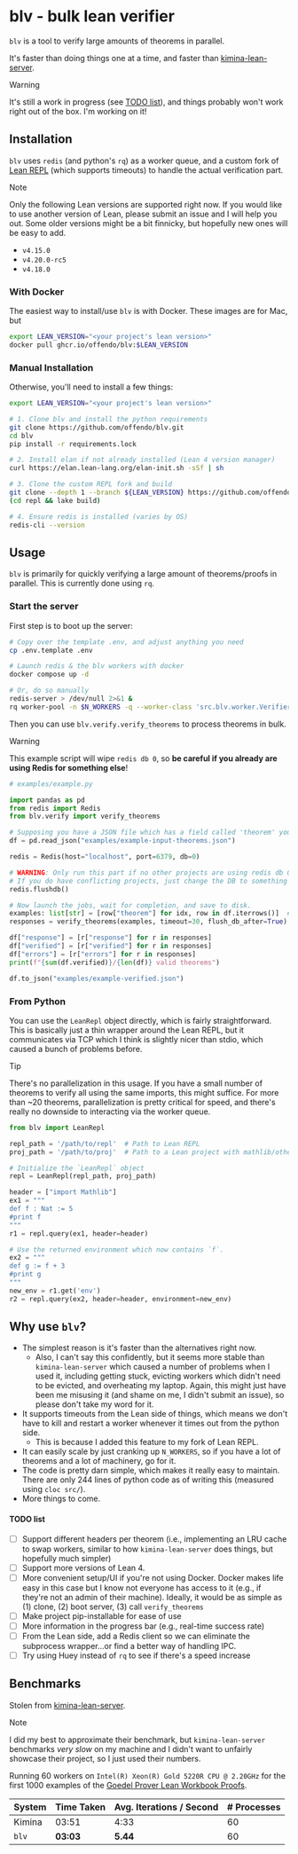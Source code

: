 # blv - bulk lean verifier

`blv` is a tool to verify large amounts of theorems in parallel.

It's faster than doing things one at a time, and faster than [kimina-lean-server](https://github.com/project-numina/kimina-lean-server).

> [!WARNING]
>
> It's still a work in progress (see [TODO list](#todo-list)), and things probably won't work right out of the box. I'm working on it!

## Installation

`blv` uses `redis` (and python's `rq`) as a worker queue, and a custom fork of [Lean REPL](https://github.com/offendo/repl) (which supports timeouts) to handle the actual verification part.

> [!NOTE]
>
> Only the following Lean versions are supported right now. If you would like to use another version of Lean, please submit an issue and I will help you out. Some older versions might be a bit finnicky, but hopefully new ones will be easy to add.
> - `v4.15.0` 
> - `v4.20.0-rc5` 
> - `v4.18.0`

### With Docker

The easiest way to install/use `blv` is with Docker. These images are for Mac, but

```bash
export LEAN_VERSION="<your project's lean version>"
docker pull ghcr.io/offendo/blv:$LEAN_VERSION
```

### Manual Installation

Otherwise, you'll need to install a few things:

```bash
export LEAN_VERSION="<your project's lean version>"

# 1. Clone blv and install the python requirements
git clone https://github.com/offendo/blv.git
cd blv
pip install -r requirements.lock

# 2. Install elan if not already installed (Lean 4 version manager)
curl https://elan.lean-lang.org/elan-init.sh -sSf | sh

# 3. Clone the custom REPL fork and build
git clone --depth 1 --branch ${LEAN_VERSION} https://github.com/offendo/repl.git
(cd repl && lake build)

# 4. Ensure redis is installed (varies by OS)
redis-cli --version

```

## Usage

`blv` is primarily for quickly verifying a large amount of theorems/proofs in parallel. This is currently done using `rq`.

### Start the server

First step is to boot up the server:

```bash
# Copy over the template .env, and adjust anything you need
cp .env.template .env

# Launch redis & the blv workers with docker
docker compose up -d

# Or, do so manually
redis-server > /dev/null 2>&1 &
rq worker-pool -n $N_WORKERS -q --worker-class 'src.blv.worker.VerifierWorker'
```

Then you can use `blv.verify.verify_theorems` to process theorems in bulk.

> [!WARNING]
>
> This example script will wipe `redis db 0`, so **be careful if you already are using Redis for something else**!

```python
# examples/example.py

import pandas as pd
from redis import Redis
from blv.verify import verify_theorems

# Supposing you have a JSON file which has a field called 'theorem' you want to verify
df = pd.read_json("examples/example-input-theorems.json")

redis = Redis(host="localhost", port=6379, db=0)

# WARNING: Only run this part if no other projects are using redis db 0!
# If you do have conflicting projects, just change the DB to something else!
redis.flushdb()

# Now launch the jobs, wait for completion, and save to disk.
examples: list[str] = [row["theorem"] for idx, row in df.iterrows()]  # type:ignore
responses = verify_theorems(examples, timeout=30, flush_db_after=True)

df["response"] = [r["response"] for r in responses]
df["verified"] = [r["verified"] for r in responses]
df["errors"] = [r["errors"] for r in responses]
print(f"{sum(df.verified)}/{len(df)} valid theorems")

df.to_json("examples/example-verified.json")
```

### From Python

You can use the `LeanRepl` object directly, which is fairly straightforward. This is basically just a thin wrapper around the Lean REPL, but it communicates via TCP which I think is slightly nicer than stdio, which caused a bunch of problems before.

> [!TIP]
>
> There's no parallelization in this usage. If you have a small number of theorems to verify all using the same imports, this might suffice. For more than ~20 theorems, parallelization is pretty critical for speed, and there's really no downside to interacting via the worker queue.

```python
from blv import LeanRepl

repl_path = '/path/to/repl'  # Path to Lean REPL
proj_path = '/path/to/proj'  # Path to a Lean project with mathlib/other deps

# Initialize the `LeanRepl` object
repl = LeanRepl(repl_path, proj_path)

header = ["import Mathlib"]
ex1 = """
def f : Nat := 5
#print f
"""
r1 = repl.query(ex1, header=header)

# Use the returned environment which now contains `f`.
ex2 = """
def g := f + 3
#print g
"""
new_env = r1.get('env')
r2 = repl.query(ex2, header=header, environment=new_env)
```

## Why use `blv`?

* The simplest reason is it's faster than the alternatives right now.
  * Also, I can't say this confidently, but it seems more stable than `kimina-lean-server` which caused a number of problems when I used it, including getting stuck, evicting workers which didn't need to be evicted, and overheating my laptop. Again, this might just have been me misusing it (and shame on me, I didn't submit an issue), so please don't take my word for it.
* It supports timeouts from the Lean side of things, which means we don't have to kill and restart a worker whenever it times out from the python side.
  * This is because I added this feature to my fork of Lean REPL.
* It can easily scale by just cranking up `N_WORKERS`, so if you have a lot of theorems and a lot of machinery, go for it.
* The code is pretty darn simple, which makes it really easy to maintain. There are only 244 lines of python code as of writing this (measured using `cloc src/`).
* More things to come.

#### TODO list

- [ ] Support different headers per theorem (i.e., implementing an LRU cache to swap workers, similar to how `kimina-lean-server` does things, but hopefully much simpler)
- [ ] Support more versions of Lean 4.
- [ ] More convenient setup/UI if you're not using Docker. Docker makes life easy in this case but I know not everyone has access to it (e.g., if they're not an admin of their machine). Ideally, it would be as simple as (1) clone, (2) boot server, (3) call `verify_theorems`
- [ ] Make project pip-installable for ease of use
- [ ] More information in the progress bar (e.g., real-time success rate)
- [ ] From the Lean side, add a Redis client so we can eliminate the subprocess wrapper...or find a better way of handling IPC.
- [ ] Try using Huey instead of `rq` to see if there's a speed increase

## Benchmarks

Stolen from [kimina-lean-server](https://github.com/project-numina/kimina-lean-server).

> [!NOTE]
>
> I did my best to approximate their benchmark, but `kimina-lean-server` benchmarks *very slow* on my machine and I didn't want to unfairly showcase their project, so I just used their numbers.

Running 60 workers on `Intel(R) Xeon(R) Gold 5220R CPU @ 2.20GHz` for the first 1000 examples of the [Goedel Prover Lean Workbook Proofs](https://huggingface.co/datasets/Goedel-LM/Lean-workbook-proofs).

| System | Time Taken | Avg. Iterations / Second | # Processes |
| ------ | ---------- | ------------------------ | ----------- |
| Kimina | 03:51      | 4:33                     | 60          |
| `blv`  | **03:03**  | **5.44**                 | 60          |
